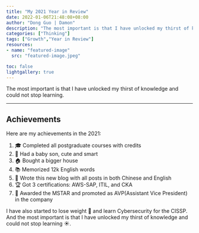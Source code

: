 ```yaml
---
title: "My 2021 Year in Review"
date: 2022-01-06T21:48:08+08:00
author: "Dong Guo | Damon"
description: "The most important is that I have unlocked my thirst of knowledge and could not stop learning."
categories: ["Thinking"]
tags: ["Growth","Year in Review"]
resources:
- name: "featured-image"
  src: "featured-image.jpeg"

toc: false
lightgallery: true
---
```


The most important is that I have unlocked my thirst of knowledge and could not stop learning.

<!--more-->

---

## Achievements

Here are my achievements in the 2021:

1. 🎓 Completed all postgraduate courses with credits
2. 👶 Had a baby son, cute and smart
3. 🏠 Bought a bigger house
4. 📚 Memorized 12k English words
5. 📑 Wrote this new blog with all posts in both Chinese and English
6. 🏆 Got 3 certifications: AWS-SAP, ITIL, and CKA
7. 💸 Awarded the MSTAR and promoted as AVP(Assistant Vice President) in the company

I have also started to lose weight 🏃 and learn Cybersecurity for the CISSP. And the most important is that I have unlocked my thirst of knowledge and could not stop learning ☀️.